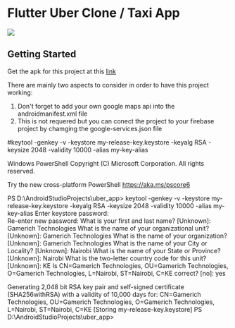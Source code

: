 # Flutter Uber Clone / Taxi App
![](images/thumb.jpg)

## Getting Started

Get the apk for this project at this [link](https://flutter.io/docs/get-started/codelab)

There are mainly two aspects to consider in order to have this project working:
1. Don't forget to add your own google maps api into the androidmanifest.xml file
2. This is not requered but you can conect the project to your firebase project by chamging the google-services.json file


#keytool -genkey -v -keystore my-release-key.keystore -keyalg RSA -keysize 2048 -validity 10000 -alias my-key-alias

Windows PowerShell
Copyright (C) Microsoft Corporation. All rights reserved.

Try the new cross-platform PowerShell https://aka.ms/pscore6

PS D:\AndroidStudioProjects\uber_app> keytool -genkey -v -keystore my-release-key.keystore -keyalg RSA -keysize 2048 -validity 10000 -alias my-key-alias
Enter keystore password:  
Re-enter new password:
What is your first and last name?
[Unknown]:  Gamerich Technologies
What is the name of your organizational unit?
[Unknown]:  Gamerich Technologies
What is the name of your organization?
[Unknown]:  Gamerich Technologies
What is the name of your City or Locality?
[Unknown]:  Nairobi
What is the name of your State or Province?
[Unknown]:  Nairobi
What is the two-letter country code for this unit?
[Unknown]:  KE
Is CN=Gamerich Technologies, OU=Gamerich Technologies, O=Gamerich Technologies, L=Nairobi, ST=Nairobi, C=KE correct?
[no]:  yes

Generating 2,048 bit RSA key pair and self-signed certificate (SHA256withRSA) with a validity of 10,000 days
for: CN=Gamerich Technologies, OU=Gamerich Technologies, O=Gamerich Technologies, L=Nairobi, ST=Nairobi, C=KE
[Storing my-release-key.keystore]
PS D:\AndroidStudioProjects\uber_app> 
